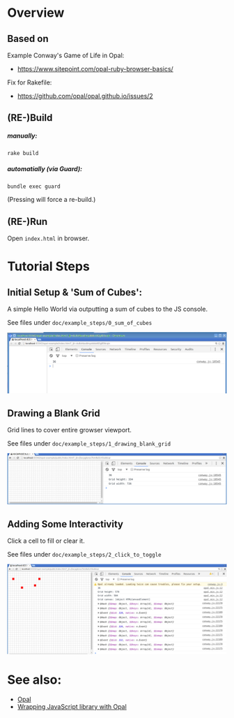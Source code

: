 # Overview

## Based on

Example Conway's Game of Life in Opal:
* https://www.sitepoint.com/opal-ruby-browser-basics/

Fix for Rakefile:
* https://github.com/opal/opal.github.io/issues/2

## (RE-)Build

##### manually:

```
rake build
```

##### automatially (via Guard):

```
bundle exec guard
```

(Pressing <Enter> will force a re-build.)

## (RE-)Run

Open `index.html` in browser.

# Tutorial Steps

## Initial Setup & 'Sum of Cubes':

A simple Hello World via outputting a sum of cubes to the JS console.

See files under `doc/example_steps/0_sum_of_cubes`

![Sum of Cubes](doc/example_steps/0_sum_of_cubes/screenshot.png "Sum of Cubes")

## Drawing a Blank Grid

Grid lines to cover entire growser viewport.

See files under `doc/example_steps/1_drawing_blank_grid`

![Drawing a Blank Grid](doc/example_steps/1_drawing_blank_grid/screenshot.png "Drawing a Blank Grid")

## Adding Some Interactivity

Click a cell to fill or clear it.

See files under `doc/example_steps/2_click_to_toggle`

![Drawing a Blank Grid](doc/example_steps/2_click_to_toggle/screenshot1.png "Drawing a Blank Grid")


# See also:
* [Opal](http://opalrb.org/)
* [Wrapping JavaScript library with Opal](https://ilyabylich.svbtle.com/wrapping-javascript-library-with-opal)
